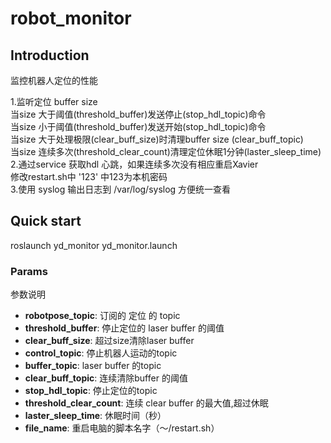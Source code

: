 # robot_monitor


## Introduction

监控机器人定位的性能  

1.监听定位 buffer size  
当size 大于阈值(threshold_buffer)发送停止(stop_hdl_topic)命令  
当size 小于阈值(threshold_buffer)发送开始(stop_hdl_topic)命令  
当size 大于处理极限(clear_buff_size)时清理buffer size (clear_buff_topic)  
当size 连续多次(threshold_clear_count)清理定位休眠1分钟(laster_sleep_time)  
2.通过service 获取hdl 心跳，如果连续多次没有相应重启Xavier  
修改restart.sh中 '123' 中123为本机密码  
3.使用 syslog 输出日志到 /var/log/syslog 方便统一查看  

## Quick start
roslaunch yd_monitor yd_monitor.launch

### Params

参数说明  

* **robotpose_topic**: 订阅的 定位 的 topic  
* **threshold_buffer**: 停止定位的 laser buffer 的阈值   
* **clear_buff_size**: 超过size清除laser buffer    
* **control_topic**: 停止机器人运动的topic  
* **buffer_topic**: laser buffer 的topic  
* **clear_buff_topic**: 连续清除buffer 的阈值  
* **stop_hdl_topic**: 停止定位的topic  
* **threshold_clear_count**: 连续 clear buffer 的最大值,超过休眠  
* **laster_sleep_time**: 休眠时间（秒）  
* **file_name**: 重启电脑的脚本名字（～/restart.sh）  
